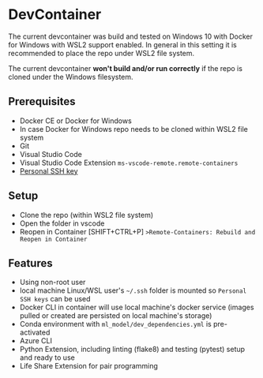 # DevContainer

The current devcontainer was build and tested on Windows 10 with Docker for Windows with WSL2 support enabled.
In general in this setting it is recommended to place the repo under WSL2 file system.

The current devcontainer **won't build and/or run correctly** if the repo is cloned under the Windows filesystem.

## Prerequisites

* Docker CE or Docker for Windows
* In case Docker for Windows repo needs to be cloned within WSL2 file system
* Git
* Visual Studio Code
* Visual Studio Code Extension `ms-vscode-remote.remote-containers`
* [Personal SSH key](https://docs.microsoft.com/en-us/azure/devops/repos/git/use-ssh-keys-to-authenticate?view=azure-devops)

## Setup

* Clone the repo (within WSL2 file system)
* Open the folder in vscode
* Reopen in Container [SHIFT+CTRL+P] `>Remote-Containers: Rebuild and Reopen in Container`

## Features

* Using non-root user
* local machine Linux/WSL user's `~/.ssh` folder is mounted so `Personal SSH keys` can be used
* Docker CLI in container will use local machine's docker service
(images pulled or created are persisted on local machine's storage)
* Conda environment with `ml_model/dev_dependencies.yml` is pre-activated
* Azure CLI
* Python Extension, including linting (flake8) and testing (pytest) setup and ready to use
* Life Share Extension for pair programming
